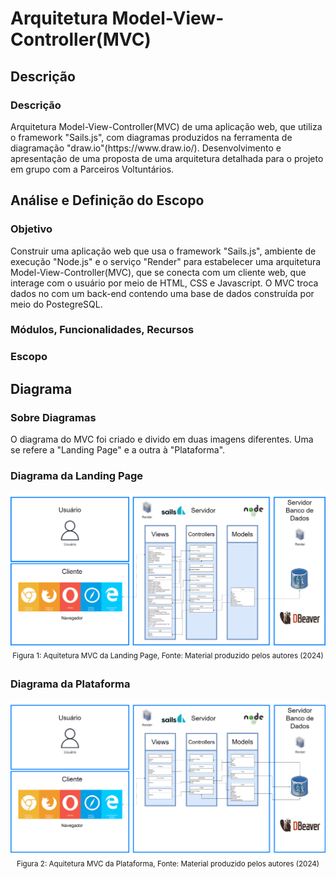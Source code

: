 # Arquitetura Model-View-Controller(MVC) 
## Descrição
<h3>Descrição</h3>
Arquitetura Model-View-Controller(MVC) de uma aplicação web, que utiliza o framework "Sails.js", com diagramas produzidos na ferramenta de diagramação "draw.io"(https://www.draw.io/). Desenvolvimento e apresentação de uma proposta de uma arquitetura detalhada para o projeto em grupo com a Parceiros Voltuntários. 

## Análise e Definição do Escopo
<h3>Objetivo</h3>
Construir uma aplicação web que usa o framework "Sails.js", ambiente de execução "Node.js" e o serviço "Render" para estabelecer uma arquitetura Model-View-Controller(MVC), que se conecta com um cliente web, que interage com o usuário por meio de HTML, CSS e Javascript. O MVC troca dados no com um back-end contendo uma base de dados construída por meio do PostegreSQL.

<h3>Módulos, Funcionalidades, Recursos</h3>

<h3>Escopo</h3>

## Diagrama
### Sobre Diagramas
O diagrama do MVC foi criado e divido em duas imagens diferentes. Uma se refere a "Landing Page" e a outra à "Plataforma".

<h3>Diagrama da Landing Page</h3>
<div align="center" width="100%">
<img src = "assets/MVCLandingPage.png " alt="MVCLandingPage">
<sup>Figura 1: Aquitetura MVC da Landing Page, Fonte: Material produzido pelos autores (2024)</sup>
</div>

<h3>Diagrama da Plataforma</h3>
<div align="center" width="100%">
<img src = "assets/MVCPlataforma.png " alt="MVCPlataforma">
<sup>Figura 2: Aquitetura MVC da Plataforma, Fonte: Material produzido pelos autores (2024)</sup>
</div>
